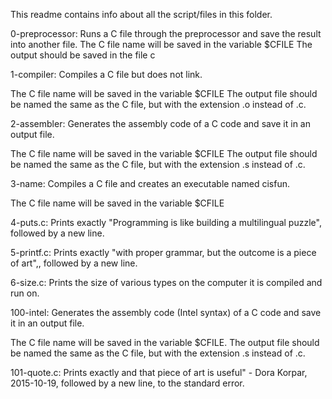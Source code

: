 This readme contains info about all the script/files in this folder.

0-preprocessor: Runs a C file through the preprocessor and save the result into another file. The C file name will be saved in the variable $CFILE The output should be saved in the file c

1-compiler: Compiles a C file but does not link.

The C file name will be saved in the variable $CFILE The output file should be named the same as the C file, but with the extension .o instead of .c.

2-assembler: Generates the assembly code of a C code and save it in an output file.

The C file name will be saved in the variable $CFILE The output file should be named the same as the C file, but with the extension .s instead of .c.

3-name: Compiles a C file and creates an executable named cisfun.

The C file name will be saved in the variable $CFILE

4-puts.c: Prints exactly "Programming is like building a multilingual puzzle", followed by a new line.

5-printf.c: Prints exactly "with proper grammar, but the outcome is a piece of art",, followed by a new line.

6-size.c: Prints the size of various types on the computer it is compiled and run on.

100-intel: Generates the assembly code (Intel syntax) of a C code and save it in an output file.

The C file name will be saved in the variable $CFILE. The output file should be named the same as the C file, but with the extension .s instead of .c.

101-quote.c: Prints exactly and that piece of art is useful" - Dora Korpar, 2015-10-19, followed by a new line, to the standard error.

